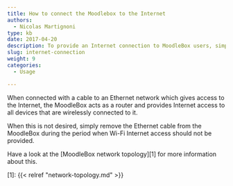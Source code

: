 ```yaml
---
title: How to connect the Moodlebox to the Internet
authors:
  - Nicolas Martignoni
type: kb
date: 2017-04-20
description: To provide an Internet connection to MoodleBox users, simply connect it to an Ethernet network connected to the Internet
slug: internet-connection
weight: 9
categories:
  - Usage

---
```

When connected with a cable to an Ethernet network which gives access to the Internet, the MoodleBox acts as a router and provides Internet access to all devices that are wirelessly connected to it.

When this is not desired, simply remove the Ethernet cable from the MoodleBox during the period when Wi-Fi Internet access should not be provided.

Have a look at the [MoodleBox network topology][1] for more information about this.

 [1]: {{< relref "network-topology.md" >}}
